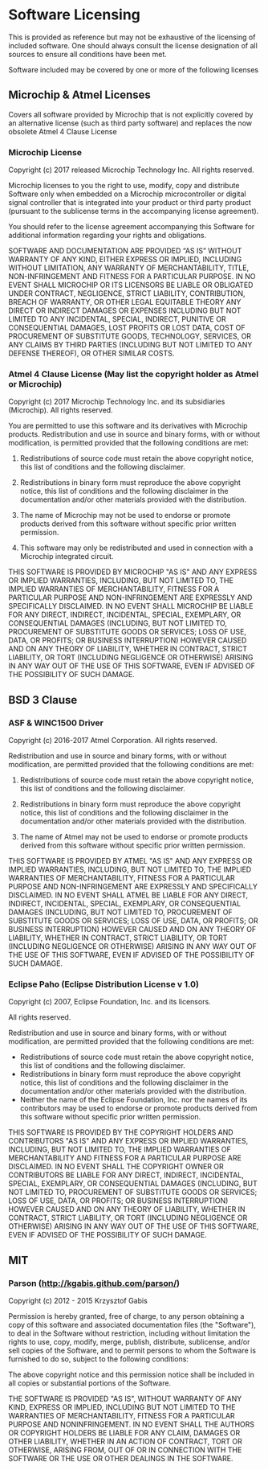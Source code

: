 # Software Licensing

This is provided as reference but may not be exhaustive of the licensing of
included software. One should always consult the license designation of all
sources to ensure all conditions have been met.

Software included may be covered by one or more of the following licenses

## Microchip & Atmel Licenses

Covers all software provided by Microchip that is not explicitly covered by
an alternative license (such as third party software) and replaces the now
obsolete Atmel 4 Clause License

### Microchip License

Copyright (c) 2017 released Microchip Technology Inc.  All rights reserved.

Microchip licenses to you the right to use, modify, copy and distribute
Software only when embedded on a Microchip microcontroller or digital signal
controller that is integrated into your product or third party product
(pursuant to the sublicense terms in the accompanying license agreement).

You should refer to the license agreement accompanying this Software for
additional information regarding your rights and obligations.

SOFTWARE AND DOCUMENTATION ARE PROVIDED “AS IS” WITHOUT WARRANTY OF ANY KIND,
EITHER EXPRESS OR IMPLIED, INCLUDING WITHOUT LIMITATION, ANY WARRANTY OF
MERCHANTABILITY, TITLE, NON-INFRINGEMENT AND FITNESS FOR A PARTICULAR PURPOSE.
IN NO EVENT SHALL MICROCHIP OR ITS LICENSORS BE LIABLE OR OBLIGATED UNDER
CONTRACT, NEGLIGENCE, STRICT LIABILITY, CONTRIBUTION, BREACH OF WARRANTY, OR
OTHER LEGAL EQUITABLE THEORY ANY DIRECT OR INDIRECT DAMAGES OR EXPENSES
INCLUDING BUT NOT LIMITED TO ANY INCIDENTAL, SPECIAL, INDIRECT, PUNITIVE OR
CONSEQUENTIAL DAMAGES, LOST PROFITS OR LOST DATA, COST OF PROCUREMENT OF
SUBSTITUTE GOODS, TECHNOLOGY, SERVICES, OR ANY CLAIMS BY THIRD PARTIES
(INCLUDING BUT NOT LIMITED TO ANY DEFENSE THEREOF), OR OTHER SIMILAR COSTS.

### Atmel 4 Clause License (May list the copyright holder as Atmel or Microchip)

Copyright (c) 2017 Microchip Technology Inc. and its subsidiaries (Microchip). All rights reserved.

You are permitted to use this software and its derivatives with Microchip
products. Redistribution and use in source and binary forms, with or without
modification, is permitted provided that the following conditions are met:

1. Redistributions of source code must retain the above copyright notice,
   this list of conditions and the following disclaimer.

2. Redistributions in binary form must reproduce the above copyright notice,
   this list of conditions and the following disclaimer in the documentation
   and/or other materials provided with the distribution.

3. The name of Microchip may not be used to endorse or promote products derived
   from this software without specific prior written permission.

4. This software may only be redistributed and used in connection with a
   Microchip integrated circuit.

THIS SOFTWARE IS PROVIDED BY MICROCHIP "AS IS" AND ANY EXPRESS OR IMPLIED
WARRANTIES, INCLUDING, BUT NOT LIMITED TO, THE IMPLIED WARRANTIES OF
MERCHANTABILITY, FITNESS FOR A PARTICULAR PURPOSE AND NON-INFRINGEMENT ARE
EXPRESSLY AND SPECIFICALLY DISCLAIMED. IN NO EVENT SHALL MICROCHIP BE LIABLE FOR
ANY DIRECT, INDIRECT, INCIDENTAL, SPECIAL, EXEMPLARY, OR CONSEQUENTIAL
DAMAGES (INCLUDING, BUT NOT LIMITED TO, PROCUREMENT OF SUBSTITUTE GOODS
OR SERVICES; LOSS OF USE, DATA, OR PROFITS; OR BUSINESS INTERRUPTION)
HOWEVER CAUSED AND ON ANY THEORY OF LIABILITY, WHETHER IN CONTRACT,
STRICT LIABILITY, OR TORT (INCLUDING NEGLIGENCE OR OTHERWISE) ARISING IN
ANY WAY OUT OF THE USE OF THIS SOFTWARE, EVEN IF ADVISED OF THE
POSSIBILITY OF SUCH DAMAGE.

## BSD 3 Clause

### ASF & WINC1500 Driver

Copyright (c) 2016-2017 Atmel Corporation. All rights reserved.

Redistribution and use in source and binary forms, with or without
modification, are permitted provided that the following conditions are met:

1. Redistributions of source code must retain the above copyright notice,
   this list of conditions and the following disclaimer.

2. Redistributions in binary form must reproduce the above copyright notice,
   this list of conditions and the following disclaimer in the documentation
   and/or other materials provided with the distribution.

3. The name of Atmel may not be used to endorse or promote products derived
   from this software without specific prior written permission.

THIS SOFTWARE IS PROVIDED BY ATMEL "AS IS" AND ANY EXPRESS OR IMPLIED
WARRANTIES, INCLUDING, BUT NOT LIMITED TO, THE IMPLIED WARRANTIES OF
MERCHANTABILITY, FITNESS FOR A PARTICULAR PURPOSE AND NON-INFRINGEMENT ARE
EXPRESSLY AND SPECIFICALLY DISCLAIMED. IN NO EVENT SHALL ATMEL BE LIABLE FOR
ANY DIRECT, INDIRECT, INCIDENTAL, SPECIAL, EXEMPLARY, OR CONSEQUENTIAL
DAMAGES (INCLUDING, BUT NOT LIMITED TO, PROCUREMENT OF SUBSTITUTE GOODS
OR SERVICES; LOSS OF USE, DATA, OR PROFITS; OR BUSINESS INTERRUPTION)
HOWEVER CAUSED AND ON ANY THEORY OF LIABILITY, WHETHER IN CONTRACT,
STRICT LIABILITY, OR TORT (INCLUDING NEGLIGENCE OR OTHERWISE) ARISING IN
ANY WAY OUT OF THE USE OF THIS SOFTWARE, EVEN IF ADVISED OF THE
POSSIBILITY OF SUCH DAMAGE.

### Eclipse Paho (Eclipse Distribution License v 1.0)

Copyright (c) 2007, Eclipse Foundation, Inc. and its licensors.

All rights reserved.

Redistribution and use in source and binary forms, with or without modification,
are permitted provided that the following conditions are met:

* Redistributions of source code must retain the above copyright notice, this list
of conditions and the following disclaimer.
* Redistributions in binary form must reproduce the above copyright notice, this 
list of conditions and the following disclaimer in the documentation and/or other
materials provided with the distribution.
* Neither the name of the Eclipse Foundation, Inc. nor the names of its 
contributors may be used to endorse or promote products derived from this software
without specific prior written permission.

THIS SOFTWARE IS PROVIDED BY THE COPYRIGHT HOLDERS AND CONTRIBUTORS "AS IS" AND
ANY EXPRESS OR IMPLIED WARRANTIES, INCLUDING, BUT NOT LIMITED TO, THE IMPLIED
WARRANTIES OF MERCHANTABILITY AND FITNESS FOR A PARTICULAR PURPOSE ARE DISCLAIMED.
IN NO EVENT SHALL THE COPYRIGHT OWNER OR CONTRIBUTORS BE LIABLE FOR ANY DIRECT,
INDIRECT, INCIDENTAL, SPECIAL, EXEMPLARY, OR CONSEQUENTIAL DAMAGES (INCLUDING, BUT
NOT LIMITED TO, PROCUREMENT OF SUBSTITUTE GOODS OR SERVICES; LOSS OF USE, DATA,
OR PROFITS; OR BUSINESS INTERRUPTION) HOWEVER CAUSED AND ON ANY THEORY OF LIABILITY,
WHETHER IN CONTRACT, STRICT LIABILITY, OR TORT (INCLUDING NEGLIGENCE OR OTHERWISE)
ARISING IN ANY WAY OUT OF THE USE OF THIS SOFTWARE, EVEN IF ADVISED OF THE
POSSIBILITY OF SUCH DAMAGE.

## MIT

### Parson (http://kgabis.github.com/parson/)

Copyright (c) 2012 - 2015 Krzysztof Gabis
 
Permission is hereby granted, free of charge, to any person obtaining a copy
of this software and associated documentation files (the "Software"), to deal
in the Software without restriction, including without limitation the rights
to use, copy, modify, merge, publish, distribute, sublicense, and/or sell
copies of the Software, and to permit persons to whom the Software is
furnished to do so, subject to the following conditions:
 
The above copyright notice and this permission notice shall be included in
all copies or substantial portions of the Software.
 
THE SOFTWARE IS PROVIDED "AS IS", WITHOUT WARRANTY OF ANY KIND, EXPRESS OR
IMPLIED, INCLUDING BUT NOT LIMITED TO THE WARRANTIES OF MERCHANTABILITY,
FITNESS FOR A PARTICULAR PURPOSE AND NONINFRINGEMENT. IN NO EVENT SHALL THE
AUTHORS OR COPYRIGHT HOLDERS BE LIABLE FOR ANY CLAIM, DAMAGES OR OTHER
LIABILITY, WHETHER IN AN ACTION OF CONTRACT, TORT OR OTHERWISE, ARISING FROM,
OUT OF OR IN CONNECTION WITH THE SOFTWARE OR THE USE OR OTHER DEALINGS IN
THE SOFTWARE.